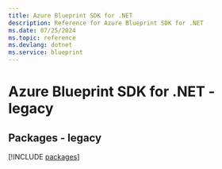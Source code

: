 ```yaml
---
title: Azure Blueprint SDK for .NET
description: Reference for Azure Blueprint SDK for .NET
ms.date: 07/25/2024
ms.topic: reference
ms.devlang: dotnet
ms.service: blueprint
---
```

# Azure Blueprint SDK for .NET - legacy
## Packages - legacy
[!INCLUDE [packages](blueprint-index.md)]